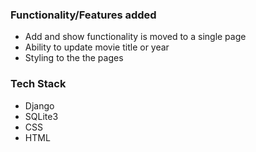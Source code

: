 ### Functionality/Features added
* Add and show functionality is moved to a single page
* Ability to update movie title or year
* Styling to the the pages

### Tech Stack
* Django
* SQLite3
* CSS
* HTML
